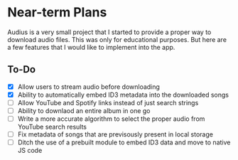 # Near-term Plans

Audius is a very small project that I started to provide a proper way to download audio files. This was only for educational purposes. But here are a few features that I would like to implement into the app.

## To-Do

- [x] Allow users to stream audio before downloading
- [x] Ability to automatically embed ID3 metadata into the downloaded songs
- [ ] Allow YouTube and Spotify links instead of just search strings
- [ ] Ability to downlaod an entire album in one go
- [ ] Write a more accurate algorithm to select the proper audio from YouTube search results
- [ ] Fix metadata of songs that are previsously present in local storage
- [ ] Ditch the use of a prebuilt module to embed ID3 data and move to native JS code
